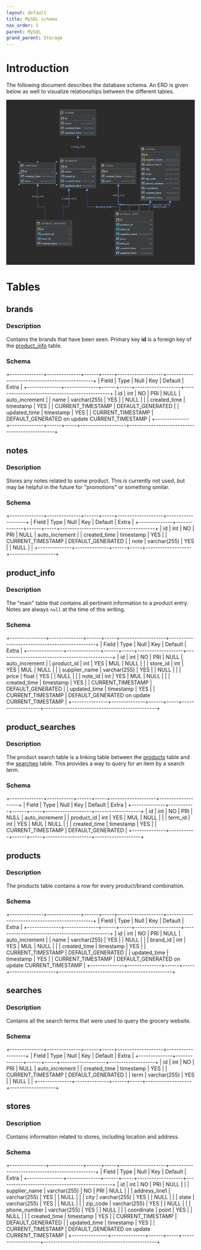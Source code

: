 ```yaml
---
layout: default
title: MySQL schema
nav_order: 2
parent: MySQL
grand_parent: Storage
---
```

# Introduction
The following document describes the database schema. An ERD is given below as well to visualize relationships between
the different tables.

![ERD](erd.JPG "Entity Relationship Diagram")


# Tables
## brands
### Description
Contains the brands that have been seen. Primary key **id** is a foreign key of the [product_info](#product_info) table.

### Schema
+--------------+--------------+------+-----+-------------------+-----------------------------------------------+
| Field        | Type         | Null | Key | Default           | Extra                                         |
+--------------+--------------+------+-----+-------------------+-----------------------------------------------+
| id           | int          | NO   | PRI | NULL              | auto_increment                                |
| name         | varchar(255) | YES  |     | NULL              |                                               |
| created_time | timestamp    | YES  |     | CURRENT_TIMESTAMP | DEFAULT_GENERATED                             |
| updated_time | timestamp    | YES  |     | CURRENT_TIMESTAMP | DEFAULT_GENERATED on update CURRENT_TIMESTAMP |
+--------------+--------------+------+-----+-------------------+-----------------------------------------------+

## notes
### Description
Stores any notes related to some product. This is currently not used, but may be helpful in the future for "promotions"
or something similar.

### Schema
+--------------+--------------+------+-----+-------------------+-------------------+
| Field        | Type         | Null | Key | Default           | Extra             |
+--------------+--------------+------+-----+-------------------+-------------------+
| id           | int          | NO   | PRI | NULL              | auto_increment    |
| created_time | timestamp    | YES  |     | CURRENT_TIMESTAMP | DEFAULT_GENERATED |
| note         | varchar(255) | YES  |     | NULL              |                   |
+--------------+--------------+------+-----+-------------------+-------------------+


## product_info
### Description
The "main" table that contains all pertinent information to a product entry. Notes are always `null` at the time of this
writing.

### Schema
+---------------+--------------+------+-----+-------------------+-----------------------------------------------+
| Field         | Type         | Null | Key | Default           | Extra                                         |
+---------------+--------------+------+-----+-------------------+-----------------------------------------------+
| id            | int          | NO   | PRI | NULL              | auto_increment                                |
| product_id    | int          | YES  | MUL | NULL              |                                               |
| store_id      | int          | YES  | MUL | NULL              |                                               |
| supplier_name | varchar(255) | YES  |     | NULL              |                                               |
| price         | float        | YES  |     | NULL              |                                               |
| note_id       | int          | YES  | MUL | NULL              |                                               |
| created_time  | timestamp    | YES  |     | CURRENT_TIMESTAMP | DEFAULT_GENERATED                             |
| updated_time  | timestamp    | YES  |     | CURRENT_TIMESTAMP | DEFAULT_GENERATED on update CURRENT_TIMESTAMP |
+---------------+--------------+------+-----+-------------------+-----------------------------------------------+

## product_searches
### Description
The product search table is a linking table between the [products](#products) table and the [searches](#searches) table. This
provides a way to query for an item by a search term.

### Schema
+--------------+-----------+------+-----+-------------------+-------------------+
| Field        | Type      | Null | Key | Default           | Extra             |
+--------------+-----------+------+-----+-------------------+-------------------+
| id           | int       | NO   | PRI | NULL              | auto_increment    |
| product_id   | int       | YES  | MUL | NULL              |                   |
| term_id      | int       | YES  | MUL | NULL              |                   |
| created_time | timestamp | YES  |     | CURRENT_TIMESTAMP | DEFAULT_GENERATED |
+--------------+-----------+------+-----+-------------------+-------------------+

## products
### Description
The products table contains a row for every product/brand combination.

### Schema
+--------------+--------------+------+-----+-------------------+-----------------------------------------------+
| Field        | Type         | Null | Key | Default           | Extra                                         |
+--------------+--------------+------+-----+-------------------+-----------------------------------------------+
| id           | int          | NO   | PRI | NULL              | auto_increment                                |
| name         | varchar(255) | YES  |     | NULL              |                                               |
| brand_id     | int          | YES  | MUL | NULL              |                                               |
| created_time | timestamp    | YES  |     | CURRENT_TIMESTAMP | DEFAULT_GENERATED                             |
| updated_time | timestamp    | YES  |     | CURRENT_TIMESTAMP | DEFAULT_GENERATED on update CURRENT_TIMESTAMP |
+--------------+--------------+------+-----+-------------------+-----------------------------------------------+

## searches
### Description
Contains all the search terms that were used to query the grocery website.

### Schema
+--------------+--------------+------+-----+-------------------+-------------------+
| Field        | Type         | Null | Key | Default           | Extra             |
+--------------+--------------+------+-----+-------------------+-------------------+
| id           | int          | NO   | PRI | NULL              | auto_increment    |
| created_time | timestamp    | YES  |     | CURRENT_TIMESTAMP | DEFAULT_GENERATED |
| term         | varchar(255) | YES  |     | NULL              |                   |
+--------------+--------------+------+-----+-------------------+-------------------+

## stores
### Description
Contains information related to stores, including location and address.

### Schema
+---------------+--------------+------+-----+-------------------+-----------------------------------------------+
| Field         | Type         | Null | Key | Default           | Extra                                         |
+---------------+--------------+------+-----+-------------------+-----------------------------------------------+
| id            | int          | NO   | PRI | NULL              |                                               |
| supplier_name | varchar(255) | NO   | PRI | NULL              |                                               |
| address_line1 | varchar(255) | YES  |     | NULL              |                                               |
| city          | varchar(255) | YES  |     | NULL              |                                               |
| state         | varchar(255) | YES  |     | NULL              |                                               |
| zip_code      | varchar(255) | YES  |     | NULL              |                                               |
| phone_number  | varchar(255) | YES  |     | NULL              |                                               |
| coordinate    | point        | YES  |     | NULL              |                                               |
| created_time  | timestamp    | YES  |     | CURRENT_TIMESTAMP | DEFAULT_GENERATED                             |
| updated_time  | timestamp    | YES  |     | CURRENT_TIMESTAMP | DEFAULT_GENERATED on update CURRENT_TIMESTAMP |
+---------------+--------------+------+-----+-------------------+-----------------------------------------------+